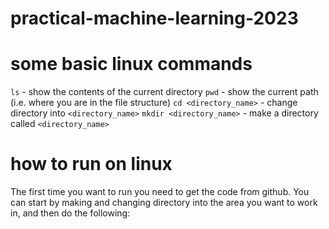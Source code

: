 # practical-machine-learning-2023


# some basic linux commands

`ls` - show the contents of the current directory
`pwd` - show the current path (i.e. where you are in the file structure)
`cd <directory_name>` - change directory into `<directory_name>`
`mkdir <directory_name>` - make a directory called `<directory_name>`


# how to run on linux

The first time you want to run you need to get the code from github.  You can start by making and changing directory into the area you want to work in, and then do the following: